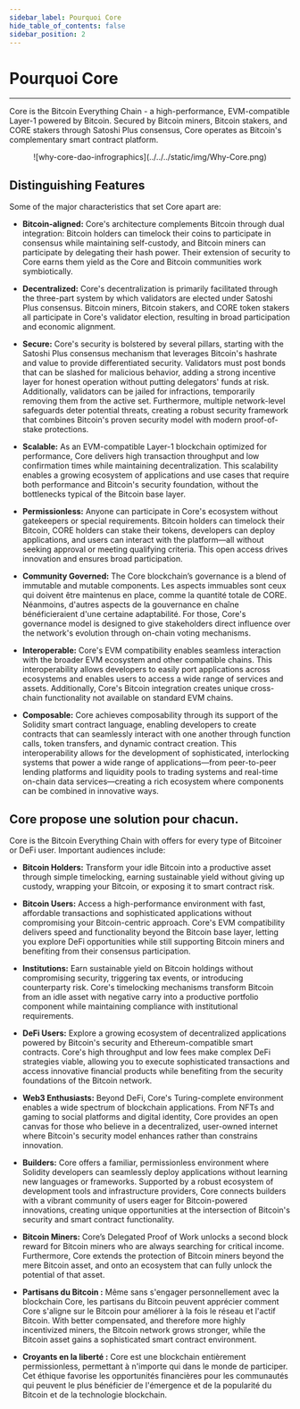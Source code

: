 ```yaml
---
sidebar_label: Pourquoi Core
hide_table_of_contents: false
sidebar_position: 2
---
```


# Pourquoi Core

---

Core is the Bitcoin Everything Chain - a high-performance, EVM-compatible Layer-1 powered by Bitcoin. Secured by Bitcoin miners, Bitcoin stakers, and CORE stakers through Satoshi Plus consensus, Core operates as Bitcoin's complementary smart contract platform.

<p align="center">
![why-core-dao-infrographics](../../../static/img/Why-Core.png)</p>

## Distinguishing Features

Some of the major characteristics that set Core apart are:

- **Bitcoin-aligned:**  Core's architecture complements Bitcoin through dual integration: Bitcoin holders can timelock their coins to participate in consensus while maintaining self-custody, and Bitcoin miners can participate by delegating their hash power. Their extension of security to Core earns them yield as the Core and Bitcoin communities work symbiotically.

- **Decentralized:** Core's decentralization is primarily facilitated through the three-part system by which validators are elected under Satoshi Plus consensus. Bitcoin miners, Bitcoin stakers, and CORE token stakers all participate in Core's validator election, resulting in broad participation and economic alignment.

- **Secure:** Core's security is bolstered by several pillars, starting with the Satoshi Plus consensus mechanism that leverages Bitcoin's hashrate and value to provide differentiated security. Validators must post bonds that can be slashed for malicious behavior, adding a strong incentive layer for honest operation without putting delegators' funds at risk. Additionally, validators can be jailed for infractions, temporarily removing them from the active set. Furthermore, multiple network-level safeguards deter potential threats, creating a robust security framework that combines Bitcoin's proven security model with modern proof-of-stake protections.

- **Scalable:** As an EVM-compatible Layer-1 blockchain optimized for performance, Core delivers high transaction throughput and low confirmation times while maintaining decentralization. This scalability enables a growing ecosystem of applications and use cases that require both performance and Bitcoin's security foundation, without the bottlenecks typical of the Bitcoin base layer.

- **Permissionless:** Anyone can participate in Core's ecosystem without gatekeepers or special requirements. Bitcoin holders can timelock their Bitcoin, CORE holders can stake their tokens, developers can deploy applications, and users can interact with the platform—all without seeking approval or meeting qualifying criteria. This open access drives innovation and ensures broad participation.

- **Community Governed:** The Core blockchain’s governance is a blend of immutable and mutable components. Les aspects immuables sont ceux qui doivent être maintenus en place, comme la quantité totale de CORE. Néanmoins, d'autres aspects de la gouvernance en chaîne bénéficieraient d'une certaine adaptabilité. For those, Core's governance model is designed to give stakeholders direct influence over the network's evolution through on-chain voting mechanisms.

- **Interoperable:** Core's EVM compatibility enables seamless interaction with the broader EVM ecosystem and other compatible chains. This interoperability allows developers to easily port applications across ecosystems and enables users to access a wide range of services and assets. Additionally, Core's Bitcoin integration creates unique cross-chain functionality not available on standard EVM chains.

- **Composable:** Core achieves composability through its support of the Solidity smart contract language, enabling developers to create contracts that can seamlessly interact with one another through function calls, token transfers, and dynamic contract creation. This interoperability allows for the development of sophisticated, interlocking systems that power a wide range of applications—from peer-to-peer lending platforms and liquidity pools to trading systems and real-time on-chain data services—creating a rich ecosystem where components can be combined in innovative ways.

## Core propose une solution pour chacun.

Core is the Bitcoin Everything Chain with offers for every type of Bitcoiner or DeFi user. Important audiences include:

- **Bitcoin Holders:** Transform your idle Bitcoin into a productive asset through simple timelocking, earning sustainable yield without giving up custody, wrapping your Bitcoin, or exposing it to smart contract risk.

- **Bitcoin Users:** Access a high-performance environment with fast, affordable transactions and sophisticated applications without compromising your Bitcoin-centric approach. Core's EVM compatibility delivers speed and functionality beyond the Bitcoin base layer, letting you explore DeFi opportunities while still supporting Bitcoin miners and benefiting from their consensus participation.

- **Institutions:** Earn sustainable yield on Bitcoin holdings without compromising security, triggering tax events, or introducing counterparty risk. Core's timelocking mechanisms transform Bitcoin from an idle asset with negative carry into a productive portfolio component while maintaining compliance with institutional requirements.

- **DeFi Users:** Explore a growing ecosystem of decentralized applications powered by Bitcoin's security and Ethereum-compatible smart contracts. Core's high throughput and low fees make complex DeFi strategies viable, allowing you to execute sophisticated transactions and access innovative financial products while benefiting from the security foundations of the Bitcoin network.

- **Web3 Enthusiasts:** Beyond DeFi, Core's Turing-complete environment enables a wide spectrum of blockchain applications. From NFTs and gaming to social platforms and digital identity, Core provides an open canvas for those who believe in a decentralized, user-owned internet where Bitcoin's security model enhances rather than constrains innovation.

- **Builders:** Core offers a familiar, permissionless environment where Solidity developers can seamlessly deploy applications without learning new languages or frameworks. Supported by a robust ecosystem of development tools and infrastructure providers, Core connects builders with a vibrant community of users eager for Bitcoin-powered innovations, creating unique opportunities at the intersection of Bitcoin's security and smart contract functionality.

- **Bitcoin Miners:** Core’s Delegated Proof of Work unlocks a second block reward for Bitcoin miners who are always searching for critical income. Furthermore, Core extends the protection of Bitcoin miners beyond the mere Bitcoin asset, and onto an ecosystem that can fully unlock the potential of that asset.

- **Partisans du Bitcoin :** Même sans s'engager personnellement avec la blockchain Core, les partisans du Bitcoin peuvent apprécier comment Core s'aligne sur le Bitcoin pour améliorer à la fois le réseau et l'actif Bitcoin. With better compensated, and therefore more highly incentivized miners, the Bitcoin network grows stronger, while the Bitcoin asset gains a sophisticated smart contract environment.

- **Croyants en la liberté :** Core est une blockchain entièrement permissionless, permettant à n'importe qui dans le monde de participer. Cet éthique favorise les opportunités financières pour les communautés qui peuvent le plus bénéficier de l'émergence et de la popularité du Bitcoin et de la technologie blockchain.